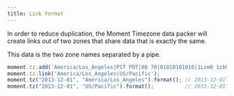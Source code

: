 ```yaml
---
title: Link Format
---
```


In order to reduce duplication, the Moment Timezone data packer will create links
out of two zones that share data that is exactly the same.

This data is the two zone names separated by a pipe.

```js
moment.tz.add('America/Los_Angeles|PST PDT|80 70|01010101010|1Lzm0 1zb0 Op0 1zb0 Rd0 1zb0 Op0 1zb0 Op0 1zb0');
moment.tz.link('America/Los_Angeles|US/Pacific');
moment.tz("2013-12-01", "America/Los_Angeles").format(); // 2013-12-01T00:00:00-08:00
moment.tz("2013-12-01", "US/Pacific").format();          // 2013-12-01T00:00:00-08:00
```